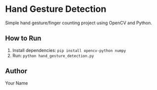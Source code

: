 # Hand Gesture Detection

Simple hand gesture/finger counting project using OpenCV and Python.

## How to Run
1. Install dependencies: `pip install opencv-python numpy`
2. Run: `python hand_gesture_detection.py`

## Author
Your Name
